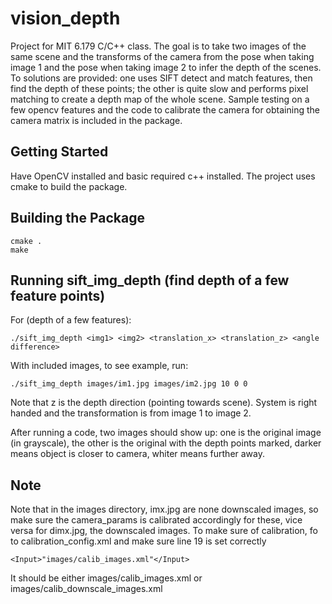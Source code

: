 # vision_depth

Project for MIT 6.179 C/C++ class. The goal is to take two images of the same scene and the transforms of the camera from the pose when taking image 1 and the pose when taking image 2 to infer the depth of the scenes. To solutions are provided: one uses SIFT detect and match features, then find the depth of these points; the other is quite slow and performs pixel matching to create a depth map of the whole scene. Sample testing on a few opencv features and the code to calibrate the camera for obtaining the camera matrix is included in the package. 

## Getting Started 

Have OpenCV installed and basic required c++ installed. The project uses cmake to build the package. 

## Building the Package
```
cmake . 
make
```

## Running sift_img_depth (find depth of a few feature points)

For  (depth of a few features): 
```
./sift_img_depth <img1> <img2> <translation_x> <translation_z> <angle difference>
```
With included images, to see example, run: 
```
./sift_img_depth images/im1.jpg images/im2.jpg 10 0 0
```
Note that z is the depth direction (pointing towards scene). System is right handed and the transformation is from image 1 to image 2. 

After running a code, two images should show up: one is the original image (in grayscale), the other is the original with the depth points marked, darker means object is closer to camera, whiter means further away. 

## Note 

Note that in the images directory, imx.jpg are none downscaled images, so make sure the camera_params is calibrated accordingly for these, vice versa for dimx.jpg, the downscaled images. To make sure of calibration, fo to calibration_config.xml and make sure line 19 is set correctly 
```
<Input>"images/calib_images.xml"</Input>
``` 
It should be either images/calib_images.xml or images/calib_downscale_images.xml
